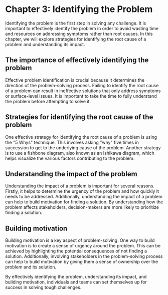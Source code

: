 Chapter 3: Identifying the Problem
==================================

Identifying the problem is the first step in solving any challenge. It is important to effectively identify the problem in order to avoid wasting time and resources on addressing symptoms rather than root causes. In this chapter, we will explore strategies for identifying the root cause of a problem and understanding its impact.

The importance of effectively identifying the problem
-----------------------------------------------------

Effective problem identification is crucial because it determines the direction of the problem-solving process. Failing to identify the root cause of a problem can result in ineffective solutions that only address symptoms or surface-level issues. It is important to take the time to fully understand the problem before attempting to solve it.

Strategies for identifying the root cause of the problem
--------------------------------------------------------

One effective strategy for identifying the root cause of a problem is using the "5 Whys" technique. This involves asking "why" five times in succession to get to the underlying cause of the problem. Another strategy is to use a fishbone diagram, also known as an Ishikawa diagram, which helps visualize the various factors contributing to the problem.

Understanding the impact of the problem
---------------------------------------

Understanding the impact of a problem is important for several reasons. Firstly, it helps to determine the urgency of the problem and how quickly it needs to be addressed. Additionally, understanding the impact of a problem can help to build motivation for finding a solution. By understanding how the problem affects stakeholders, decision-makers are more likely to prioritize finding a solution.

Building motivation
-------------------

Building motivation is a key aspect of problem-solving. One way to build motivation is to create a sense of urgency around the problem. This can be achieved by highlighting the potential consequences of not finding a solution. Additionally, involving stakeholders in the problem-solving process can help to build motivation by giving them a sense of ownership over the problem and its solution.

By effectively identifying the problem, understanding its impact, and building motivation, individuals and teams can set themselves up for success in solving tough challenges.
